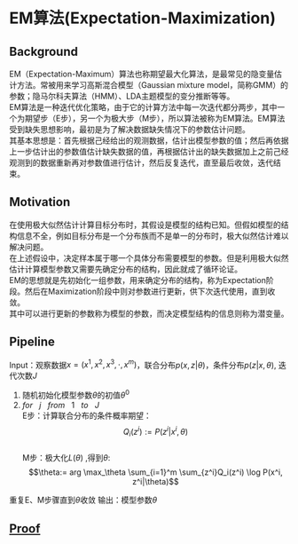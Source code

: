 # EM算法(Expectation-Maximization)
## Background
EM（Expectation-Maximum）算法也称期望最大化算法，是最常见的隐变量估计方法。常被用来学习高斯混合模型（Gaussian mixture model，简称GMM）的参数；隐马尔科夫算法（HMM）、LDA主题模型的变分推断等等。  
EM算法是一种迭代优化策略，由于它的计算方法中每一次迭代都分两步，其中一个为期望步（E步），另一个为极大步（M步），所以算法被称为EM算法。EM算法受到缺失思想影响，最初是为了解决数据缺失情况下的参数估计问题。  
其基本思想是：首先根据己经给出的观测数据，估计出模型参数的值；然后再依据上一步估计出的参数值估计缺失数据的值，再根据估计出的缺失数据加上之前己经观测到的数据重新再对参数值进行估计，然后反复迭代，直至最后收敛，迭代结束。

## Motivation
在使用极大似然估计计算目标分布时，其假设是模型的结构已知。但假如模型的结构信息不全，例如目标分布是一个分布族而不是单一的分布时，极大似然估计难以解决问题。  
在上述假设中，决定样本属于哪一个具体分布需要模型的参数。但是利用极大似然估计计算模型参数又需要先确定分布的结构，因此就成了循环论证。  
EM的思想就是先初始化一组参数，用来确定分布的结构，称为Expectation阶段。然后在Maximization阶段中则对参数进行更新，供下次迭代使用，直到收敛。  
其中可以进行更新的参数称为模型的参数，而决定模型结构的信息则称为潜变量。

## Pipeline
Input：观察数据$x = (x^1, x^2, x^3, \cdot, x^m)$，联合分布$p(x,z|\theta)$，条件分布$p(z|x,\theta)$, 迭代次数$J$  
1. 随机初始化模型参数$\theta$的初值$\theta^0$
2. $for\:\:\: j \:\:\:  from\:\:\:  1 \:\:\:  to \:\:\:  J$  
    E步：计算联合分布的条件概率期望：
    $$Q_i(z^i):=P(z^i|x^i, \theta)$$   
    M步：极大化$L(\theta)$ ,得到$\theta$: 
    $$\theta:= arg \max_\theta \sum_{i=1}^m \sum_{z^i}Q_i(z^i) \log P(x^i, z^i|\theta)$$  

重复E、M步骤直到$\theta$收敛
输出：模型参数$\theta$

## [Proof](https://zhuanlan.zhihu.com/p/36331115)
